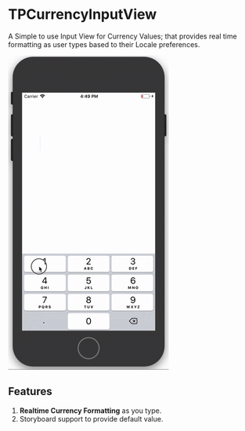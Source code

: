 # TPCurrencyInputView
A Simple to use Input View for Currency Values; that provides real time formatting as user types based to their Locale preferences.

![TPCurrencyView Quick Demo Video](https://github.com/Tarunp123/TPCurrencyInputView/blob/master/public_resources/TPCurrencyInputView_v1.gif)



## Features
1. **Realtime Currency Formatting** as you type.
2. Storyboard support to provide default value.



